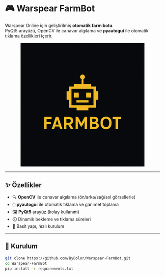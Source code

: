 # 🎮 Warspear FarmBot

Warspear Online için geliştirilmiş **otomatik farm botu**.  
PyQt5 arayüzü, OpenCV ile canavar algılama ve **pyautogui** ile otomatik tıklama özellikleri içerir.

<p align="center">
  <img src="docs/farmbot.png" alt="Warspear FarmBot" width="80%"/>
</p>

---

## ✨ Özellikler
- 🔍 **OpenCV** ile canavar algılama (ön/arka/sağ/sol görsellerle)
- 🖱️ **pyautogui** ile otomatik tıklama ve ganimet toplama
- 🖼️ **PyQt5** arayüz (kolay kullanım)
- ⏲️ Dinamik bekleme ve tıklama süreleri
- 💾 Basit yapı, hızlı kurulum

---

## 🚀 Kurulum

```bash
git clone https://github.com/ByDolor/Warspear-FarmBot.git
cd Warspear-FarmBot
pip install -r requirements.txt
